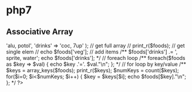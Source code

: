 # php7

## Associative Array
<?php

$foods = array(
    'veg' => 'alu, potol',  
    'drinks' => 'coc, 7up'
);

// get full array
// print_r($foods);

// get single elem
// echo $foods['veg'];

// add items
/**
$foods['drinks'] .= ', sprite, water';
echo $foods['drinks'];
*/

// foreach loop
/**
foreach($foods as $key => $val) {
    echo $key .'='. $val."\n";
};
*/

// for loop by key/value
/**
$keys = array_keys($foods);
print_r($keys);
$numKeys = count($keys);

for($i=0; $i<$numKeys; $i++) {
    $key = $keys[$i];
    echo $foods[$key]."\n";
};
*/
?>
